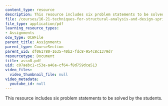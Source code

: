 ```yaml
---
content_type: resource
description: This resource includes six problem statements to be solved by the students.
file: /courses/16-21-techniques-for-structural-analysis-and-design-spring-2005/c07aebc1c53ea46acf64f8d759dce513_assn8.pdf
file_type: application/pdf
learning_resource_types:
- Assignments
ocw_type: OCWFile
parent_title: Assignments
parent_type: CourseSection
parent_uid: df061780-1635-40b2-fdc8-954c8c1379d7
resourcetype: Document
title: assn8.pdf
uid: c07aebc1-c53e-a46a-cf64-f8d759dce513
video_files:
  video_thumbnail_file: null
video_metadata:
  youtube_id: null
---
```

This resource includes six problem statements to be solved by the students.

